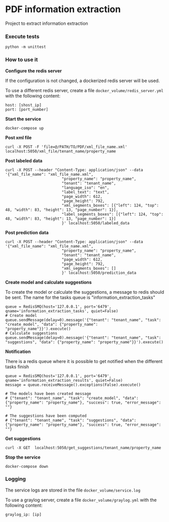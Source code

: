 # PDF information extraction

Project to extract information extraction 

### Execute tests

    python -m unittest

### How to use it

<b>Configure the redis server</b>

If the configuration is not changed, a dockerized redis server will be used.

To use a different redis server, create a file `docker_volume/redis_server.yml` with the following content:

    host: [shost_ip]
    port: [port_number]

<b>Start the service</b>

    docker-compose up

<b>Post xml file</b>

    curl -X POST -F 'file=@/PATH/TO/PDF/xml_file_name.xml' localhost:5050/xml_file/tenant_name/property_name

<b>Post labeled data</b>

    curl -X POST --header "Content-Type: application/json" --data '{"xml_file_name": "xml_file_name.xml",
                             "property_name": "property_name",
                             "tenant": "tenant_name",
                             "language_iso": "en",
                             "label_text": "text",
                             "page_width": 612,
                             "page_height": 792,
                             "xml_segments_boxes": [{"left": 124, "top": 48, "width": 83, "height": 13, "page_number": 1}],
                             "label_segments_boxes": [{"left": 124, "top": 48, "width": 83, "height": 13, "page_number": 1}]
                             }' localhost:5050/labeled_data

<b>Post prediction data</b>

    curl -X POST --header "Content-Type: application/json" --data '{"xml_file_name": "xml_file_name.xml",
                             "property_name": "property_name",
                             "tenant": "tenant_name",
                             "page_width": 612,
                             "page_height": 792,
                             "xml_segments_boxes": []
                             }' localhost:5050/prediction_data

<b>Create model and calculate suggestions</b>

To create the model or calculate the suggestions, a message to redis should be sent. The name for the tasks queue is "information_extraction_tasks"

    queue = RedisSMQ(host='127.0.0.1', port='6479', qname='information_extraction_tasks', quiet=False)
    # Create model
    queue.sendMessage(delay=0).message('{"tenant": "tenant_name", "task": "create_model", "data": {"property_name": "property_name"}}').execute()
    # Calculate suggestions
    queue.sendMessage(delay=0).message('{"tenant": "tenant_name", "task": "suggestions", "data": {"property_name": "property_name"}}').execute()

<b>Notification</b>

There is a redis queue where it is possible to get notified when the different tasks finish

    queue = RedisSMQ(host='127.0.0.1', port='6479', qname='information_extraction_results', quiet=False)
    message = queue.receiveMessage().exceptions(False).execute()

    # The models have been created message
    # {"tenant": "tenant_name", "task": "create_model", "data": {"property_name": "property_name"}, "success": true, "error_message": ""}

    # The suggestions have been computed
    # {"tenant": "tenant_name", "task": "suggestions", "data": {"property_name": "property_name"}, "success": true, "error_message": ""}

<b>Get suggestions</b>

    curl -X GET  localhost:5050/get_suggestions/tenant_name/property_name


<b>Stop the service</b>

    docker-compose down
  

### Logging

The service logs are stored in the file `docker_volume/service.log`

To use a graylog server, create a file `docker_volume/graylog.yml` with the following content:

`graylog_ip: [ip]`